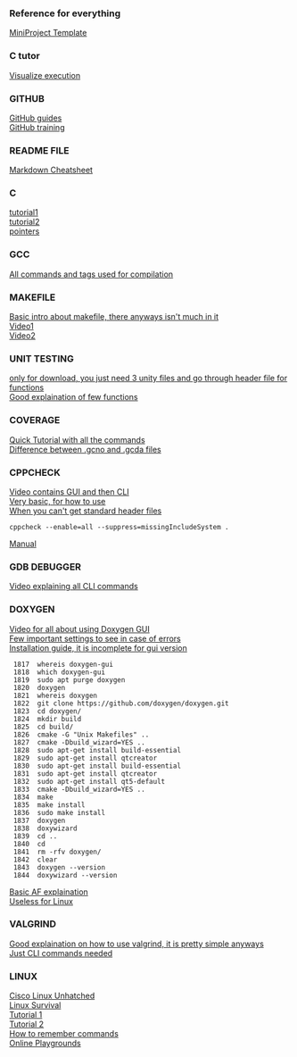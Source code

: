 ### Reference for everything
[MiniProject Template](https://github.com/stepin654321/MiniProject_Template)  

### C tutor
[Visualize execution](http://pythontutor.com/c.html#mode=edit)  

### GITHUB
[GitHub guides](https://guides.github.com/)  
[GitHub training](https://lab.github.com/githubtraining/first-day-on-github)  

### README FILE

[Markdown Cheatsheet](https://github.com/adam-p/markdown-here/wiki/Markdown-Cheatsheet#links)  

### C
[tutorial1](https://aticleworld.com/c-tutorial/)  
[tutorial2](https://overiq.com/c-programming-101/)  
[pointers](https://www.freecodecamp.org/news/pointers-in-c-are-not-as-difficult-as-you-think/)  

### GCC
[All commands and tags used for compilation](https://www3.ntu.edu.sg/home/ehchua/programming/cpp/gcc_make.html)  

### MAKEFILE

[Basic intro about makefile, there anyways isn't much in it](https://www3.ntu.edu.sg/home/ehchua/programming/cpp/gcc_make.html)  
[Video1](https://www.youtube.com/watch?v=aw9wHbFTnAQ)  
[Video2](https://www.youtube.com/watch?v=_r7i5X0rXJk)  

### UNIT TESTING
[only for download, you just need 3 unity files and go through header file for functions](https://www.throwtheswitch.org/unity)  
[Good explaination of few functions](https://embetronicx.com/tutorials/unit_testing/unit-testing-in-c-testing-with-unity/)  

### COVERAGE
[Quick Tutorial with all the commands](https://www.tutorialspoint.com/unix_commands/gcov.htm)  
[Difference between .gcno and .gcda files](https://gcc.gnu.org/onlinedocs/gcc/Gcov-Data-Files.html#:~:text=gcno%20files%20are%20placed%20in,be%20used%20to%20store%20the%20.&text=gcno%20notes%20file%20is%20generated,GCC%20%2Dftest%2Dcoverage%20option.)  

### CPPCHECK
[Video contains GUI and then CLI](https://www.youtube.com/watch?v=y_-MT1oXgNM)  
[Very basic, for how to use](https://github.com/khiguera/cppcheckTutorial)  
[When you can't get standard header files](https://stackoverflow.com/questions/6986033/cppcheck-cant-find-include-files)  

`cppcheck --enable=all --suppress=missingIncludeSystem .`  

[Manual](http://cppcheck.sourceforge.net/manual.pdf)  

### GDB DEBUGGER

[Video explaining all CLI commands](https://www.youtube.com/watch?v=bWH-nL7v5F4)  

### DOXYGEN

[Video for all about using Doxygen GUI](https://www.youtube.com/watch?v=TtRn3HsOm1s&t=295s)  
[Few important settings to see in case of errors](https://www.doxygen.nl/manual/faq.html)  
[Installation guide, it is incomplete for gui version](https://www.doxygen.nl/download.html)  
```  1816  sudo apt install doxygen-gui
 1817  whereis doxygen-gui
 1818  which doxygen-gui
 1819  sudo apt purge doxygen
 1820  doxygen
 1821  whereis doxygen
 1822  git clone https://github.com/doxygen/doxygen.git
 1823  cd doxygen/
 1824  mkdir build
 1825  cd build/
 1826  cmake -G "Unix Makefiles" ..
 1827  cmake -Dbuild_wizard=YES ..
 1828  sudo apt-get install build-essential
 1829  sudo apt-get install qtcreator
 1830  sudo apt-get install build-essential
 1831  sudo apt-get install qtcreator
 1832  sudo apt-get install qt5-default
 1833  cmake -Dbuild_wizard=YES ..
 1834  make
 1835  make install
 1836  sudo make install
 1837  doxygen
 1838  doxywizard
 1839  cd ..
 1840  cd
 1841  rm -rfv doxygen/
 1842  clear
 1843  doxygen --version
 1844  doxywizard --version
```  

[Basic AF explaination](https://embeddedinventor.com/guide-to-configure-doxygen-to-document-c-source-code-for-beginners/#Doxygen_pages)  
[Useless for Linux](https://embeddedinventor.com/doxygen-tutorial-getting-started-using-doxygen-on-windows/)  

### VALGRIND

[Good explaination on how to use valgrind, it is pretty simple anyways](https://embetronicx.com/tutorials/unit_testing/unit-testing-in-c-testing-with-unity/)  
[Just CLI commands needed](https://github.com/stepin654321/MiniProject_Template/tree/master/Example_Programs/programming_concpets/tools_examples/valgrind-examples)  

### LINUX

[Cisco Linux Unhatched](https://www.netacad.com/courses/os-it/ndg-linux-unhatched)  
[Linux Survival](https://linuxsurvival.com/)  
[Tutorial 1](https://linuxjourney.com/)  
[Tutorial 2](https://linux-training.be/index.php?nav=fundamentals)  
[How to remember commands](https://www.networkworld.com/article/3489537/7-ways-to-remember-linux-commands.html)  
[Online Playgrounds](https://www.katacoda.com/)  
